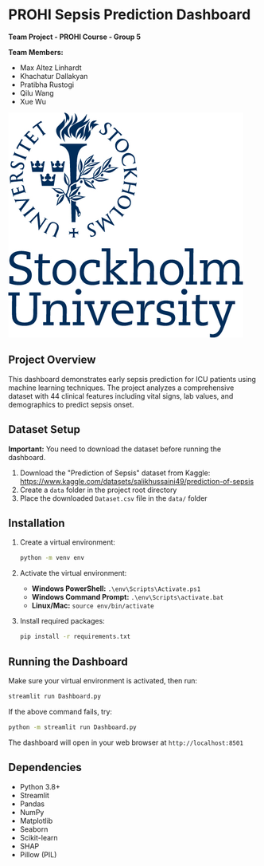 # PROHI Sepsis Prediction Dashboard

**Team Project - PROHI Course - Group 5**

**Team Members:**
- Max Altez Linhardt
- Khachatur Dallakyan  
- Pratibha Rustogi
- Qilu Wang
- Xue Wu

![Dashboard Logo](./assets/project-logo.jpg)

## Project Overview

This dashboard demonstrates early sepsis prediction for ICU patients using machine learning techniques. The project analyzes a comprehensive dataset with 44 clinical features including vital signs, lab values, and demographics to predict sepsis onset.

## Dataset Setup

**Important:** You need to download the dataset before running the dashboard.

1. Download the "Prediction of Sepsis" dataset from Kaggle: https://www.kaggle.com/datasets/salikhussaini49/prediction-of-sepsis
2. Create a `data` folder in the project root directory
3. Place the downloaded `Dataset.csv` file in the `data/` folder

## Installation

1. Create a virtual environment:
   ```bash
   python -m venv env
   ```

2. Activate the virtual environment:
   - **Windows PowerShell:** `.\env\Scripts\Activate.ps1`
   - **Windows Command Prompt:** `.\env\Scripts\activate.bat`
   - **Linux/Mac:** `source env/bin/activate`

3. Install required packages:
   ```bash
   pip install -r requirements.txt
   ```

## Running the Dashboard

Make sure your virtual environment is activated, then run:

```bash
streamlit run Dashboard.py
```

If the above command fails, try:
```bash
python -m streamlit run Dashboard.py
```

The dashboard will open in your web browser at `http://localhost:8501`

## Dependencies

- Python 3.8+
- Streamlit
- Pandas
- NumPy
- Matplotlib
- Seaborn
- Scikit-learn
- SHAP
- Pillow (PIL)
